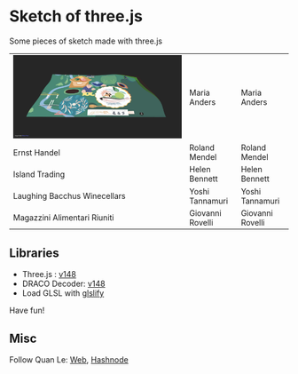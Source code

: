# Sketch of three.js

Some pieces of sketch made with three.js

<table>
  <tr>
    <td>
        <a href="https://vertices-animation.netlify.app/"><img src="01-animating-vertices/src/assets/screenshot.jpeg" alt=""></a>
    </td>
    <td>Maria Anders</td>
    <td>Maria Anders</td>
  </tr>
  <tr>
    <td>Ernst Handel</td>
    <td>Roland Mendel</td>
    <td>Roland Mendel</td>
  </tr>
  <tr>
    <td>Island Trading</td>
    <td>Helen Bennett</td>
    <td>Helen Bennett</td>
  </tr>
  <tr>
    <td>Laughing Bacchus Winecellars</td>
    <td>Yoshi Tannamuri</td>
    <td>Yoshi Tannamuri</td>
  </tr>
  <tr>
    <td>Magazzini Alimentari Riuniti</td>
    <td>Giovanni Rovelli</td>
    <td>Giovanni Rovelli</td>
  </tr>
</table>

## Libraries
- Three.js : [v148](https://unpkg.com/browse/three@0.148.0/)
- DRACO Decoder: [v148](https://unpkg.com/browse/three@0.148.0/examples/jsm/libs/draco/)
- Load GLSL with [glslify](https://github.com/glslify/glslify)

Have fun!

## Misc

Follow Quan Le: [Web](https://quanleio.netlify.app/), [Hashnode](https://quanleio.hashnode.dev/)
